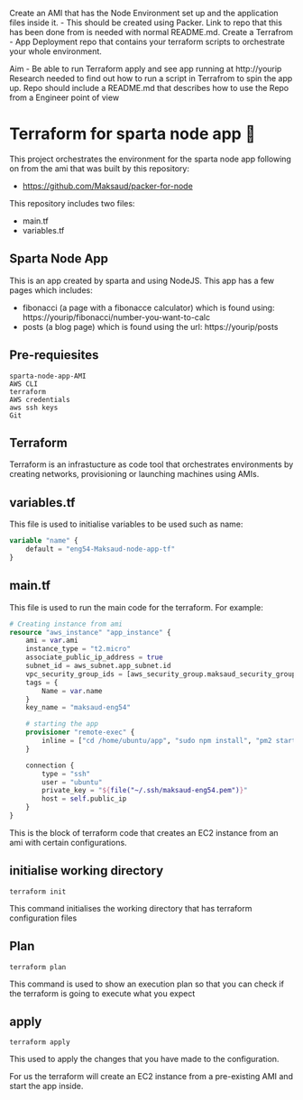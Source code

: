 Create an AMI that has the Node Environment set up and the application files inside it. - This should be created using Packer. Link to repo that this has been done from is needed with normal README.md. 
	Create a Terrafrom - App Deployment repo that contains your terraform scripts to orchestrate your whole environment. 
	

		
Aim - Be able to run Terraform apply and see app running at http://yourip
		Research needed to find out how to run a script in Terrafrom to spin the app up.
		Repo should include a README.md that describes how to use the Repo from a Engineer point of view
# Terraform for sparta node app :shark:

This project orchestrates the environment for the sparta node app following on from the ami that was built by this repository:
- https://github.com/Maksaud/packer-for-node

This repository includes two files:
- main.tf
- variables.tf

## Sparta Node App

This is an app created by sparta and using NodeJS. This app has a few pages which includes:
- fibonacci (a page with a fibonacce calculator) which is found using: https://yourip/fibonacci/number-you-want-to-calc
- posts (a blog page) which is found using the url: https://yourip/posts

## Pre-requiesites

```
sparta-node-app-AMI
AWS CLI
terraform
AWS credentials
aws ssh keys
Git
```

## Terraform

Terraform is an infrastucture as code tool that orchestrates environments by creating networks, provisioning or launching machines using AMIs.

## variables.tf

This file is used to initialise variables to be used such as name:

```terraform
variable "name" {
    default = "eng54-Maksaud-node-app-tf"
}
```

## main.tf

This file is used to run the main code for the terraform. For example:

```terraform
# Creating instance from ami
resource "aws_instance" "app_instance" {
    ami = var.ami
    instance_type = "t2.micro"
    associate_public_ip_address = true
    subnet_id = aws_subnet.app_subnet.id
    vpc_security_group_ids = [aws_security_group.maksaud_security_group.id]
    tags = {
        Name = var.name
    }
    key_name = "maksaud-eng54"

    # starting the app
    provisioner "remote-exec" {
        inline = ["cd /home/ubuntu/app", "sudo npm install", "pm2 start app.js"]
    }

    connection {
        type = "ssh"
        user = "ubuntu"
        private_key = "${file("~/.ssh/maksaud-eng54.pem")}"
        host = self.public_ip
    }
}
```

This is the block of terraform code that creates an EC2 instance from an ami with certain configurations.

## initialise working directory

```
terraform init
```

This command initialises the working directory that has terraform configuration files

## Plan

```
terraform plan
```

This command is used to show an execution plan so that you can check if the terraform is going to execute what you expect

## apply

```
terraform apply
```

This used to apply the changes that you have made to the configuration.

For us the terraform will create an EC2 instance from a pre-existing AMI and start the app inside.